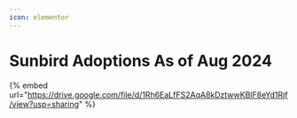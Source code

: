 ```yaml
---
icon: elementor
---
```


# Sunbird Adoptions As of Aug 2024



{% embed url="https://drive.google.com/file/d/1Rh6EaLfFS2AqA8kDztwwKBlF8eYd1Rjf/view?usp=sharing" %}
